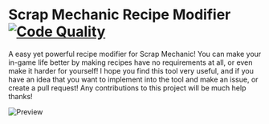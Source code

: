 # Scrap Mechanic Recipe Modifier [![Code Quality](https://app.codacy.com/project/badge/Grade/5caedf5be3f3446196d7e1cb494b8217)](https://www.codacy.com/manual/dentolos19/SmRecipeModifier?utm_source=github.com&amp;utm_medium=referral&amp;utm_content=dentolos19/SmRecipeModifier&amp;utm_campaign=Badge_Grade)

A easy yet powerful recipe modifier for Scrap Mechanic! You can make your in-game life better by making recipes have no requirements at all, or even make it harder for yourself! I hope you find this tool very useful, and if you have an idea that you want to implement into the tool and make an issue, or create a pull request! Any contributions to this project will be much help thanks!

![Preview](https://dentolos19.github.io/previews/smrecipemodifier.png)
